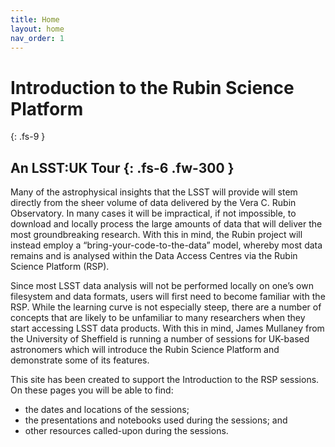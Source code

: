 ```yaml
---
title: Home
layout: home
nav_order: 1 
---
```


# Introduction to the Rubin Science Platform
{: .fs-9 }

An LSST:UK Tour
{: .fs-6 .fw-300 }
---
Many of the astrophysical insights that the LSST will provide will stem directly from the sheer volume of data delivered by the Vera C. Rubin Observatory. In many cases it will be impractical, if not impossible, to download and locally process the large amounts of data that will deliver the most groundbreaking research. With this in mind, the Rubin project will instead employ a “bring-your-code-to-the-data” model, whereby most data remains and is analysed within the Data Access Centres via the Rubin Science Platform (RSP).

Since most LSST data analysis will not be performed locally on one’s own filesystem and data formats, users will first need to become familiar with the RSP. While the learning curve is not especially steep, there are a number of concepts that are likely to be unfamiliar to many researchers when they start accessing LSST data products. With this in mind, James Mullaney from the University of Sheffield is running a number of sessions for UK-based astronomers which will introduce the Rubin Science Platform and demonstrate some of its features.

This site has been created to support the Introduction to the RSP sessions. On these pages you will be able to find:
* the dates and locations of the sessions;
* the presentations and notebooks used during the sessions; and
* other resources called-upon during the sessions.


